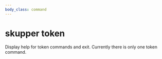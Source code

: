 ```yaml
---
body_class: command
---
```


# skupper token

Display help for token commands and exit.  Currently there
is only one token command.


